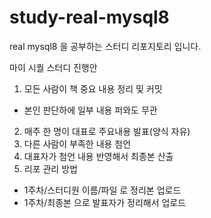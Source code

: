 # study-real-mysql8
real mysql8 을 공부하는 스터디 리포지토리 입니다.

마이 시퀄 스터디 진행안

1. 모든 사람이 책 중요 내용 정리 및 커밋
  - 본인 판단하에 일부 내용 퍼와도 무관
2. 매주 한 명이 대표로 주요내용 발표(양식 자유)
3. 다른 사람이 부족한 내용 첨언
4. 대표자가 첨언 내용 반영해서 최종본 산출
5. 리포 관리 방법
- 1주차/스터디원 이름/파일 로 정리본 업로드
- 1주차/최종본 으로 발표자가 정리해서 업로드
